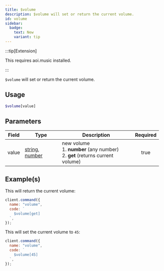 ```yaml
---
title: $volume
description: $volume will set or return the current volume.
id: volume
sidebar: 
  badge:
    text: New
    variant: tip
---
```


:::tip[Extension]

This requires aoi.music installed.

:::

`$volume` will set or return the current volume.

## Usage

```php
$volume[value]
```

## Parameters

| Field | Type                                                                                                                                                                                                 | Description                                                                             | Required |
| ----- | ---------------------------------------------------------------------------------------------------------------------------------------------------------------------------------------------------- | --------------------------------------------------------------------------------------- | :------: |
| value | [string](https://developer.mozilla.org/en-US/docs/Web/JavaScript/Reference/Global_Objects/String), [number](https://developer.mozilla.org/en-US/docs/Web/JavaScript/Reference/Global_Objects/Number) | new volume <br /> 1. **number** (any number) <br /> 2. **get** (returns current volume) |   true   |

## Example(s)

This will return the current volume:

```javascript
client.command({
  name: "volume",
  code: `
    $volume[get]
  `,
});
```

This will set the current volume to `45`:

```javascript
client.command({
  name: "volume",
  code: `
    $volume[45]
  `,
});
```
